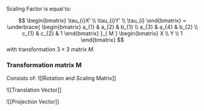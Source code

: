 Scaling Factor is equal to:

$$
\begin{bmatrix}
\tau_{i}X' \\
\tau_{i}Y' \\
\tau_{i}
\end{bmatrix} = 
\underbrace{ \begin{bmatrix}
a_{1} & a_{2} & b_{1} \\
a_{3} & a_{4} & b_{2} \\
c_{1} & c_{2} & 1
\end{bmatrix} }_{ M } \begin{bmatrix}
X \\
Y \\
1
\end{bmatrix}
$$
with transformation $3\times3$ matrix $M$. 


### Transformation matrix M

Consists of:
![[Rotation and Scaling Matrix]]

![[Translation Vector]]


![[Projection Vector]]